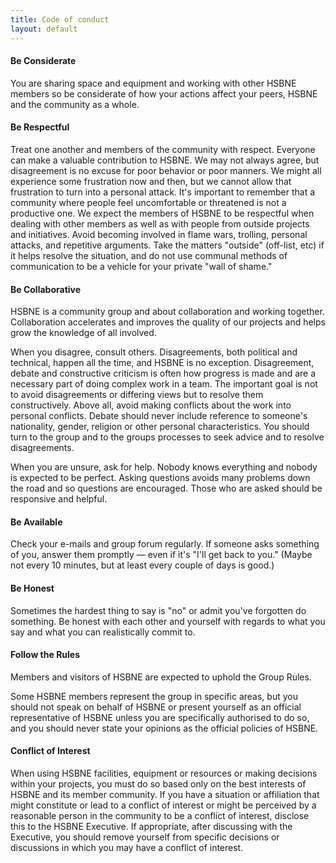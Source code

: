 ```yaml
---
title: Code of conduct
layout: default
---
```


#### Be Considerate

You are sharing space and equipment and working with other HSBNE members so be considerate of how your actions affect your peers, HSBNE and the community as a whole.

#### Be Respectful

Treat one another and members of the community with respect. Everyone can make a valuable contribution to HSBNE. We may not always agree, but disagreement is no excuse for poor behavior or poor manners. We might all experience some frustration now and then, but we cannot allow that frustration to turn into a personal attack. It's important to remember that a community where people feel uncomfortable or threatened is not a productive one. We expect the members of HSBNE to be respectful when dealing with other members as well as with people from outside projects and initiatives. Avoid becoming involved in flame wars, trolling, personal attacks, and repetitive arguments. Take the matters "outside" (off-list, etc) if it helps resolve the situation, and do not use communal methods of communication to be a vehicle for your private "wall of shame."

#### Be Collaborative

HSBNE is a community group and about collaboration and working together. Collaboration accelerates and improves the quality of our projects and helps grow the knowledge of all involved.

When you disagree, consult others. Disagreements, both political and technical, happen all the time, and HSBNE is no exception. Disagreement, debate and constructive criticism is often how progress is made and are a necessary part of doing complex work in a team. The important goal is not to avoid disagreements or differing views but to resolve them constructively. Above all, avoid making conflicts about the work into personal conflicts. Debate should never include reference to someone's nationality, gender, religion or other personal characteristics. You should turn to the group and to the groups processes to seek advice and to resolve disagreements.

When you are unsure, ask for help. Nobody knows everything and nobody is expected to be perfect. Asking questions avoids many problems down the road and so questions are encouraged. Those who are asked should be responsive and helpful.

#### Be Available

Check your e-mails and group forum regularly. If someone asks something of you, answer them promptly — even if it's "I'll get back to you." (Maybe not every 10 minutes, but at least every couple of days is good.)

#### Be Honest

Sometimes the hardest thing to say is "no" or admit you've forgotten do something. Be honest with each other and yourself with regards to what you say and what you can realistically commit to.

#### Follow the Rules

Members and visitors of HSBNE are expected to uphold the Group Rules.

Some HSBNE members represent the group in specific areas, but you should not speak on behalf of HSBNE or present yourself as an official representative of HSBNE unless you are specifically authorised to do so, and you should never state your opinions as the official policies of HSBNE.

#### Conflict of Interest

When using HSBNE facilities, equipment or resources or making decisions within your projects, you must do so based only on the best interests of HSBNE and its member community. If you have a situation or affiliation that might constitute or lead to a conflict of interest or might be perceived by a reasonable person in the community to be a conflict of interest, disclose this to the HSBNE Executive. If appropriate, after discussing with the Executive, you should remove yourself from specific decisions or discussions in which you may have a conflict of interest.
